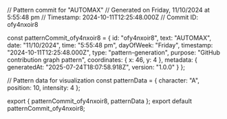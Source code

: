 // Pattern commit for "AUTOMAX"
// Generated on Friday, 11/10/2024 at 5:55:48 pm
// Timestamp: 2024-10-11T12:25:48.000Z
// Commit ID: ofy4nxoir8

const patternCommit_ofy4nxoir8 = {
  id: "ofy4nxoir8",
  text: "AUTOMAX",
  date: "11/10/2024",
  time: "5:55:48 pm",
  dayOfWeek: "Friday",
  timestamp: "2024-10-11T12:25:48.000Z",
  type: "pattern-generation",
  purpose: "GitHub contribution graph pattern",
  coordinates: {
    x: 46,
    y: 4
  },
  metadata: {
    generatedAt: "2025-07-24T18:07:58.918Z",
    version: "1.0.0"
  }
};

// Pattern data for visualization
const patternData = {
  character: "A",
  position: 10,
  intensity: 4
};

export { patternCommit_ofy4nxoir8, patternData };
export default patternCommit_ofy4nxoir8;
